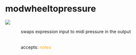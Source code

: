 
<a name=modwheeltopressure></a><br>
# <b>modwheeltopressure</b>
<img src="https://www.bespokesynth.com/docs/screenshots/modwheeltopressure.png"><br>
<div style="display:inline-block;margin-left:50px;">
swaps expression input to midi pressure in the output<br/><br/>
<br>accepts: <font color=orange>notes</font> <br></div>
